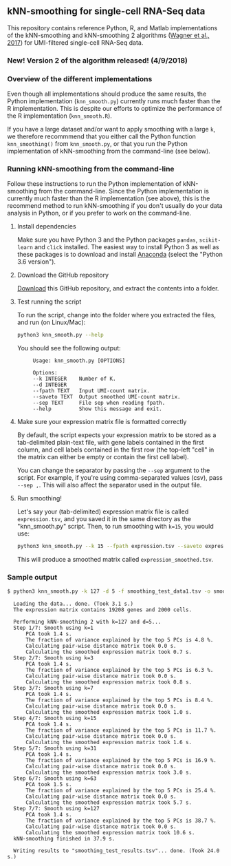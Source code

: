 ## kNN-smoothing for single-cell RNA-Seq data

This repository contains reference Python, R, and Matlab implementations of the kNN-smoothing and kNN-smoothing 2 algorithms ([Wagner et al., 2017](https://www.biorxiv.org/content/early/2018/01/24/217737)) for UMI-filtered single-cell RNA-Seq data.

### New! Version 2 of the algorithm released! (4/9/2018)



### Overview of the different implementations

Even though all implementations should produce the same results, the Python implementation (`knn_smooth.py`) currently runs much faster than the R implementation. This is despite our efforts to optimize the performance of the R implementation (`knn_smooth.R`).

If you have a large dataset and/or want to apply smoothing with a large `k`, we therefore recommmend that you either call the Python function `knn_smoothing()` from `knn_smooth.py`, or that you run the Python implementation of kNN-smoothing from the command-line (see below).

### Running kNN-smoothing from the command-line

Follow these instructions to run the Python implementation of kNN-smoothing from the command-line. Since the Python implementation is currently much faster than the R implementation (see above), this is the recommend method to run kNN-smoothing if you don't usually do your data analysis in Python, or if you prefer to work on the command-line.

1. Install dependencies

   Make sure you have Python 3 and the Python packages `pandas`,  `scikit-learn` and `click` installed. The easiest way to install Python 3 as well as these packages is to download and install [Anaconda](https://github.com/yanailab/CEL-Seq-pipeline/blob/133912cd4ceb20af0c67627ab883dfce8b9668df/sample_sheet_example.txt) (select the "Python 3.6 version").

2. Download the GitHub repository

   [Download](https://github.com/yanailab/knn-smoothing/archive/master.zip) this GitHub repository, and extract the contents into a folder.

3. Test running the script

   To run the script, change into the folder where you extracted the files, and run (on Linux/Mac):
    
   ``` bash
   python3 knn_smooth.py --help
   ```

   You should see the following output:

            Usage: knn_smooth.py [OPTIONS]
            
            Options:
            --k INTEGER    Number of K.
            --d INTEGER
            --fpath TEXT   Input UMI-count matrix.
            --saveto TEXT  Output smoothed UMI-count matrix.
            --sep TEXT     File sep when reading fpath.
            --help         Show this message and exit.


4. Make sure your expression matrix file is formatted correctly

   By default, the script expects your expression matrix to be stored as a tab-delimited plain-text file, with gene labels contained in the first column, and cell labels contained in the first row (the top-left "cell" in the matrix can either be empty or contain the first cell label).

   You can change the separator by passing the `--sep` argument to the script. For example, if you're using comma-separated values (csv), pass `--sep ,`. This will also affect the separator used in the output file.

5. Run smoothing!

   Let's say your (tab-delimited) expression matrix file is called `expression.tsv`, and you saved it in the same directory as the "knn_smooth.py" script. Then, to run smoothing with `k=15`, you would use:

   ``` bash
   python3 knn_smooth.py --k 15 --fpath expression.tsv --saveto expression_smoothed.tsv
   ```

   This will produce a smoothed matrix called `expression_smoothed.tsv`.


### Sample output

  ``` bash
  $ python3 knn_smooth.py -k 127 -d 5 -f smoothing_test_data1.tsv -o smoothing_test_results.tsv
  ```

  ```
	Loading the data... done. (Took 3.1 s.)
	The expression matrix contains 19208 genes and 2000 cells.

	Performing kNN-smoothing 2 with k=127 and d=5...
	Step 1/7: Smooth using k=1
		PCA took 1.4 s.
		The fraction of variance explained by the top 5 PCs is 4.8 %.
		Calculating pair-wise distance matrix took 0.0 s.
		Calculating the smoothed expression matrix took 0.7 s.
	Step 2/7: Smooth using k=3
		PCA took 1.4 s.
		The fraction of variance explained by the top 5 PCs is 6.3 %.
		Calculating pair-wise distance matrix took 0.0 s.
		Calculating the smoothed expression matrix took 0.8 s.
	Step 3/7: Smooth using k=7
		PCA took 1.4 s.
		The fraction of variance explained by the top 5 PCs is 8.4 %.
		Calculating pair-wise distance matrix took 0.0 s.
		Calculating the smoothed expression matrix took 1.0 s.
	Step 4/7: Smooth using k=15
		PCA took 1.4 s.
		The fraction of variance explained by the top 5 PCs is 11.7 %.
		Calculating pair-wise distance matrix took 0.0 s.
		Calculating the smoothed expression matrix took 1.6 s.
	Step 5/7: Smooth using k=31
		PCA took 1.4 s.
		The fraction of variance explained by the top 5 PCs is 16.9 %.
		Calculating pair-wise distance matrix took 0.0 s.
		Calculating the smoothed expression matrix took 3.0 s.
	Step 6/7: Smooth using k=63
		PCA took 1.5 s.
		The fraction of variance explained by the top 5 PCs is 25.4 %.
		Calculating pair-wise distance matrix took 0.0 s.
		Calculating the smoothed expression matrix took 5.7 s.
	Step 7/7: Smooth using k=127
		PCA took 1.4 s.
		The fraction of variance explained by the top 5 PCs is 38.7 %.
		Calculating pair-wise distance matrix took 0.0 s.
		Calculating the smoothed expression matrix took 10.6 s.
	kNN-smoothing finished in 37.9 s.

	Writing results to "smoothing_test_results.tsv"... done. (Took 24.0 s.)
  ```
